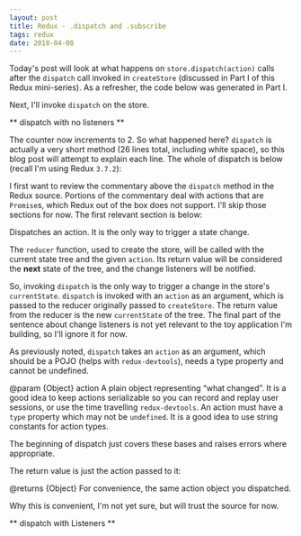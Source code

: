 ```yaml
---
layout: post
title: Redux - .dispatch and .subscribe
tags: redux
date: 2018-04-08
---
```


Today's post will look at what happens on `store.dispatch(action)` calls after the `dispatch` call invoked in `createStore` (discussed in Part I of this Redux mini-series). As a refresher, the code below was generated in Part I.

Next, I'll invoke `dispatch` on the store.

** dispatch with no listeners **

The counter now increments to 2. So what happened here? `dispatch` is actually a very short method (26 lines total, including white space), so this blog post will attempt to explain each line. The whole of dispatch is below (recall I'm using Redux `3.7.2`):



I first want to review the commentary above the `dispatch` method in the Redux source. Portions of the commentary deal with actions that are `Promise`s, which Redux out of the box does not support. I'll skip those sections for now. The first relevant section is below:

>  
Dispatches an action. It is the only way to trigger a state change.

The `reducer` function, used to create the store, will be called with the
current state tree and the given `action`. Its return value will
be considered the **next** state of the tree, and the change listeners
will be notified.
>

So, invoking `dispatch` is the only way to trigger a change in the store's `currentState`. `dispatch` is invoked with an `action` as an argument, which is passed to the reducer originally passed to `createStore`. The return value from the reducer is the new `currentState` of the tree. The final part of the sentence about change listeners is not yet relevant to the toy application I'm building, so I'll ignore it for now.

As previously noted, `dispatch` takes an `action` as an argument, which should be a POJO (helps with `redux-devtools`), needs a type property and cannot be undefined.

>
@param {Object} action A plain object representing “what changed”. It is
a good idea to keep actions serializable so you can record and replay user
sessions, or use the time travelling `redux-devtools`. An action must have
a `type` property which may not be `undefined`. It is a good idea to use
string constants for action types.
>

The beginning of dispatch just covers these bases and raises errors where appropriate.

The return value is just the action passed to it:

>
@returns {Object} For convenience, the same action object you dispatched.
>

Why this is convenient, I'm not yet sure, but will trust the source for now.

** dispatch with Listeners **